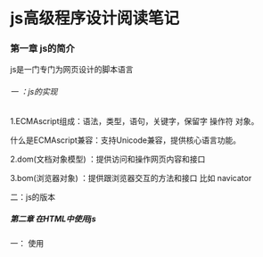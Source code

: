 # js高级程序设计阅读笔记

### 第一章 js的简介

js是一门专门为网页设计的脚本语言

###### 一 ：js的实现

1.ECMAscript组成：语法，类型，语句，关键字，保留字  操作符  对象。

什么是ECMAscript兼容：支持Unicode兼容，提供核心语言功能。

2.dom(文档对象模型) ：提供访问和操作网页内容和接口

3.bom(浏览器对象) ：提供跟浏览器交互的方法和接口 比如 navicator

二：js的版本

##### 第二章 在HTML中使用js

一： 使用<script>元素 该元素有6个属性

 1.async：可选。不是必须的表示应该立即下载脚本  只针src指向的外部js文件有效 ，对自己的包含无效。

2.charset：可选。

3.src  指向外部脚本js文件

4.defer  相当于window.onload属性 等文档全部加载完成的时候 再加载该js脚本  仅限外部使用

5 type      可选。可以看成是language的替代属性；表示编写代码使用的脚本语言的内容类型（也称为MIME类型）。虽然text/javascript和text/ecmascript都已经不被推荐使用

6 language   已废弃。原来用于表示编写代码使用的脚本语言。大多数浏览器会忽略这个属性，因此也没有必要在用了

######  注意：

带有src属性的<script>元素不应该在其<script>和\</script>中包含额外的js代码。

如果包含了嵌入的js代码，则只会下载并执行src指向的外部脚本文件，嵌入的代码会被忽略

为什么页面引入js的script标签要放在 body的最后面，是因为如果放置在head中，要先加载

js文件，然后再加载body中的html代码显示，就会导致页面出现一段时间的空白.

##### 第三章 基本数据类型

##### 一 ：Undefined

undefined :声明变量但是没有使用的时候就是undefined

例如 var message ; //undefined

###### 二：Null 

声明了一个变量 初始化的时候推荐给null

var message=null; 

type of message  //object

###### 三： Number类型

##### 1：基本数值字面量

可以保存 八进制  十进制  十六进制数

var num=0xA //16进制输出 10   

var  num=079   //输出79

八进制字面量在严格模式下是无效的，会导致js引擎抛出错误

##### 2：浮点数据类型

在js中永远不要测试浮点数,因为不准确

例如 0.1+0.2 >0.3   0.2+0.4>0.6  0.4+0.8>1.2   0.3+0.6<0.9

0.1+0.1=0.2

##### 3：数值范围

例如:Number.MAX_VALUE+Number.MAX_VALUE  //Ininity 正无穷  返回的结果就无法进行下一步运算

##### 4：NaN

什么是NaN它是一个Number类型的值，可以通过type of 来检测基本数据类型。

##### NaN有2个特点：

1.就是任何涉及NaN的+ - *  /操作的结果都是NaN

2.就是任何的NaN都是不相等的，包括NaN本身.

console.log(NaN==NaN)  //false

为了针对以上情况，ECMAScript定义了 isNaN函数，该函数接收了一个参数，该参数可以是任何类型，而函数会帮我们确定这个参数是不是数字.

isNaN(NaN)  //返回true 

isNaN('abc')  //也是返回true 为什么？因为字符串abc强转Number为NaN，所以这里返回true

isNaN('123')  //false   ‘123’  转化为数字123 

##### 特别注意：

总结：在js中，当一个对象要转化为数字的时候，首先会调用valueOf方法 ，这个时候返回了一个结果，如果这个值是原始值则返回，否则继续调用自己的toString方法。如果此时返回的还不是原始值则抛出错误.

###### 5 数值转换：

在js中有3个函数可以将其它类型的值转化为整型

方法1： parseInt()  //解析成整型,

方法2:通过包装类 Number('123')

方法3：parseFloat()  //转化成浮点数据类型

###### Number类型的转换规则如下：

如果是boolean  只有true跟false,分别转化为1跟0

如果是数字。只是简单的传入或者返回

如果是null   返回的是 0

如果是undefined 直接转化为NaN

如果是字符串要将字符串转化为数值类型规则如下：

第一种情况：如果字符串中 只包含数字，那么首先调用valueOf方法  直接转化为十进制数据

第二种情况：如果字符串中包含有浮点数据类型，那么则将其直接转化为浮点数据类型

第三种情况：如果包含有十六进制的数据时候，那么直接转化为相同大小的十进制数据

第四种情况：如果字符串是空的“ ” ，这个时候直接转化为0.

第五种情况：如果字符串中包含除上述格式之外的字符，则将其转换为NaN。

第六种情况：如果是对象，则调用对象的valueOf方法，然后依照前面的规则转换返回的值。如果转换的结果是NaN,则调用对象的toString方法，然后再次依照前面的规则转换返回的字符串值。

Number函数在转换字符串时比较复杂而且不够合理，因此在处理整数的时候更常用的是

parseInt函数

parseInt("")  //返回NaN

Number(" ")// 返回 0

##### 四：String类型

在js中字符串用双引号（”）或单引号(')都可以 不会有什么不同。

##### 字符串字面量

String数据类型包含一些特殊的字符字面量，也叫转义序列，用于表示非打印字符，或者具有其他用途的字符。这些字符字面量如下表所示：

![image](https://github.com/gdchent/web-practice/blob/master/assets/字符串字面量.png)

字符串的特点

在ECMAScript中的字符串是不可变的，也就是说，字符串一旦被创建，它们的值就不能改变。要改变某个变量保存的字符串，首先要销毁原来的字符串。

#####  js的逻辑操作符

举其中一个例子：

```javascript
<script type="text/javascript">
        //逻辑与 有一个不是boolean值的情况下 遵循以下原则
        var result = true && false;
        console.log('result', result); //输出 false 
        //逻辑与：只有2个同时为true的时候才为true
        const obj = {}
        var test2 = obj && false;
        console.log(test2)  //false
        var test3 = obj && true;
        console.log(test3); // true  如果第一个为对象 则返回第二个操作数

        //如果第一个数是字符串 返回第二个数
        var test4 = "string" && false
        console.log('test4', test4) // false

        //如果第二个数据是对象
        var test5 = true && {}
        console.log('test5', test5) // 输出  {}

        //如果第二个数据是字符串
        var test6 = true && 'abc';
        console.log('test6', test6) //输出 abc 
        //逻辑与  就是a和b2个同时满足的情况下 才为true 如果第一个为true 才对第二个值进行操作

        //如果第二个数是字符串 则返回第二个数
        var test7='字符串test7' ;
        console.log(false && test7) ;
        console.log(true && test7) ;

        //如果2个数同时为对象则返回第二个数
        //如果第一个操作数是null ,则返回null 
        // 如果第一个操作数是NaN，则返回NaN
        //如果第一个操作数是undefined,则返回underfined 

        //详情参见js高级程序设计 3.5.3 布尔操作符
        console.log(65/11)
        
```

... 总结：js高级程序设计第三章讲的基本数据类型，个人感觉要全部记清楚是一个非常头疼的问题，这个要靠平常实战项目开发的日积月累。

&& （逻辑与）：2个全部为true的时候才返回true. 如果有一个不为布尔值  可以看上面的示例代码，或者自己

在控制台输出测试。

个人在开发中一般会比较常用的是 逻辑非 强行转化为布尔值，因为安全不会报错,按照js高级程序设计上所说的也是，任何类型的数据都可以通过逻辑非转话为true或者false.不多说了，直接第四章走起。

##### 第四章 变量作用域和内存问题

###### 4.1基本数据类型和引用数据类型

6种基本数据类型：Undefined，Null,Boolean,Number,String,Symbol.基本数据类型也叫原始数据类型。

引用数据类型：对象,数组，Date等。type of用于检测是不是对象.

###### 注意: js跟Java这里有所不同，在Java中。字符串是引用数据类型。Java定义了一个String类。

###### 4.1.1动态属性

定义基本数据类型跟定义引用数据类型的方式是基本上相同的。但是在为变量进行赋值的时候，基本数据类型跟

引用数据类型的时候，两者是不同的。

###### 应用类型示例代码如下：

```javascript
var person=new Object() ;//创建一个对象
//为对象添加属性
person.name="张三" ;
console.log(person.name);//输出张三
```

以上代码创建了一个对象，然后将其保存在变量person中。然后我们为其添加了一个person的属性。

并将其字符串给了name这个属性。如果对象不被销毁，那么该属性name将一直存在。

###### 基本数据类型示例代码如下：

```javascript
//声明一个数
var name='张三';
name.age=36 ;
console.log(name.age);//输出undefined
```

###### 4.1.2 复制变量值

```javascript
var num1=5 ;
var num2=num1;
```

基本数据类型是复制值。如果是引用类型的话这里就是2个类型变量指向同一个地址，

这个跟Java没什么区别。

总之就是 对象存在于堆内存中，基本数据类型.

###### 4.1.3传递参数

基本数据类型传参情况:

```javascript
function addTen(num){ //函数参数num
    num+=10 ;
    return num;
}
var count=20 ; //定义一个变量
var result=addTen(count) ;
console.log(count) ;//输出 20 说明 基本数据类型传递参数不是按照引用传递
```

引用数据类型传参情况:

示例代码如下：

```javascript
function setName(obj){
    obj.name="zhangsan" ；
}
var person=new Person() ;
setName(person); //传入的是引用
console.log(person.name); // zhangsan
```

注意：这里的obj是引用地址值的拷贝

4.1.4检测类型

type of用来检测基本数据类型。type of检测函数会返回 ‘function’

type of检测对象没意义，用处不大，instanceof用来检测对象。

###### 4.2执行环境以及作用域

执行环境：定义变量或者函数有权访问其它数据，决定了各自的行为。  

每个执行环境都有一个与之关联的**变量对象**。在web浏览器中，**全局执行环境被认为是一个window对象**，**因此所有全局变量和函数都是作为window对象的属性和方法创建的**。当某个执行环境中的所有代码执行完毕后，该环境被销毁，保存在其中的所有变量和函数定义也随之销毁。

每个函数都有自己的**执行环境**。当执行流进入一个函数的时候，函数的环境就会被推入一个环境栈中。而在函数执行完之后，栈将其环境弹出，把控制权返回给之前的执行环境。

当代码在一个环境中执行时，会创建变量对象的一个**作用域链**。作用域链的作用是保证对执行环境有权访问的所有变量和函数的有序访问。作用域链的前端，始终指向当前执行代码所在的环境的变量对象。如果这个环境是函数，则将其**活动对象**作为变量对象。作用域链：简单的说就是先访问自己所在的执行环境，然后依次类推，如果还找不到就执行到全局作用域中去查找变量对象。

总之：外部执行环境无法访问到内部执行环境变量对象，而内部执行环境对象可以访问外部执行环境变量对象，

全局执行环境变量对象始终都是作用域的最后一个对象。

作用域链的最前端其实就是当前执行环境的作用域，最后端就是最外面的全局执行环境。

###### 垃圾收集

js跟Java一样具有自动回收垃圾机制，也就是说当前执行环境会负责管理代码执行过程中使用的内存。

1.标记清除法

2.引用计数法

##### 第五章 引用类型

###### 5.1.1Object类型

创建对象的2种方式

var obj=new Object() ; 

var obj={} ; //字面量  推荐方式

示例代码:

```javascript
function displayInfo(args){
    var output="" ;
    if(typeof args.name=="string"){
        output+="Name:"+args.name+"\n";
    }
    if(typeof args.age=="number"){
        output+="Age:"+args.age+"\n";
    }
    console.log(output)
}
//调用函数
displayInfo({ 
  name:'Nicholas'，
  age:29
})
displayInfo({
    name:'Greg'
})
//以上代码说明了 字面量对象的优势，当我们在写一个函数的时候，如果一个函数的参数过多，因为函数参数的顺序
//必须保持一致，这个时候我们非常优雅的写法可以用字面量对象 {} 来作为可选参数
```

一般来说访问对象的属性时都是使用点表示法，很多面向对象语言也是这样的。在js中还可以使用方括号表示来访问对象的属性。在使用方括号语法时，要访问的属性以字符串的形式放在放括号种。

示例代码如下：

```javascript
var person=new Person() ;
person.name="张三" ；// 类似于面向对象的点表示法
person['age']=13 ; //括号表示法
从功能上来说 这两种访问方式没有任何的区别，但方括号语法的优点是可以通过变量来访问属性。
例如：
var propertyName="zhangsan" ;
console.log(person[propertyName])  //输出结果
通常情况下 ，除非使用变量来表示访问属性，否则建议使用点表示法，看起来优雅。
```

###### 5.1.2Array类型

在js中我们经常操作对象跟数组。在js中的数组跟其它编程语言的数组有着很大的区别

示例代码：

**java**中的数组

```java
//我们来看看Java中的数组
int [] intArray=new int[]{22,33,66};
int [] intArray2={
    11,
    22,
    33
}
String [] strArray=new String[]{
    "数据1",
    "数据2",
    "数据3"
}
String [] strArray2={
     "数据1",
    "数据2",
    "数据3"
}
//在java中数组中的数据必须是同一个类型的
```

**javascript**中的数组

```javascript
function method(){
    console.log('我是method函数')
}
var jsArray=['数据1','数据2',333,999,NaN,method]
//js的数组可以是任意类型
//调用函数
jsArray[jsArray.length-1]() ;//调用method函数
```

###### 创建数组的基本方式有2种

第一种是使用Array构造函数，例如下面的代码所示。

```javascript
var colors=new Array(); //创建一个数组  
var colors=new Array(20) ; //创建一个数组长度为20的数组
var colors=new Array(
  "red",
    "green",
    "blue"
);
//new 操作符可以生路
var colors=Arrays('colors1','colors2') ;

```

**注意** ：如果只传递一个数字，那么表示的是这个数组的长度 。

第二种方式：var arr=["color","color2"] ;//跟对象一样使用 字面量方式。

## 字面量方式创建对象或数组都不会调用Object/Array的构造函数，js高级程序设计第五章

###### js的数组的一些特殊的特点：

var colors=['red','blue','green'] ;

colors.length=4;

console.log(colors[3]); //输出undefined

总结：可以通过设置length长度值来增加或者删除数组里面的值。

##### 5.2.1检测数组

1.instanceof 检测数组

instanceof操作符的问题：如果一个网页种包含有多个框架，那么就存在2个不同的全局执行环境，从而存在2个不同的构造函数。

2.Array.isArray(value) 也可以检测数组

3.constructor属性：arr.constructor

###### 5.2.2转换方法

所有对象都具有toLocaleString(),toString(),valueOf()方法。

示例代码：

```javascript
   		var colors = ['red', 'blue', 'green'];
        console.log(colors.toString()); //red,blue,green
        console.log("colors", colors.valueOf()); //[red,bule,green]
        var res=colors.toString();
		var resJoin1=colors.join('||')
        var resJoin2=colors.join('||') 
        console.log(resJoin1) //red,blue,green
        console.log(resJoin2) //red||blue||green
		//如果数组里面还有对象 会 var colors = ['red', 'blue', 'green',{name:'a'}];
        //数据1 : red,blue,green,[object Object]
        //数据2： red||blue||green||[object Object]
```

Array的join方法只接收一个参数，用于分隔符的字符串。

js数组的一些操作。

push()  //插入 

pop() //弹出 并且返回弹出的第一个元素 这个是删除 

unshift() //在数组的前面添加

shift()  //在数组的第一个元素 不删除

splice()  //可以增加 删除 替换

slice() //这个是删除 返回一个新的数组 不改变原始数组

sort() //排序

reverse() // 数组倒过来

js数组示例代码如下：

```html
<!DOCTYPE html>
<html lang="en">

<head>
    <meta charset="UTF-8">
    <meta name="viewport" content="width=device-width, initial-scale=1.0">
    <meta http-equiv="X-UA-Compatible" content="ie=edge">
    <title>javascript高级程序设计数组骚操作</title>
</head>

<body>

    <div class="container">

    </div>
    <script type="text/javascript">

        //定义一个数组
        var arrData = ['数据1', 22, 33, "数据2"]
        const delData = arrData.slice(0, 1)
        console.log(delData);  //获取删除的数组
        console.log(arrData)  //输出原始数组  说明不改变原始数组
        arrData.splice(2, 0, "new1", "new2", 'new3')
        console.log(arrData)
        var colors = ['red', 'blue', 'green']
        colors.unshift('yellow', 'dark') //从头部插入一个参数列表
        console.log('colors', colors)
        colors.shift()
        console.log(colors)

        //sort使用 
        var values = [0, 99, 996, 5, 10, 15]
        values.sort();  //数组排序
        console.log(values)
        //数组翻转
        values.reverse();
        console.log(values)
        var res = values.join('|')
        console.log('res', res)
        console.log('=====================javascript的set使用,es6使用,可以作数组去重====================================')
        var set = new Set([10, 66])
        console.log('set', set)

        console.log('============js数组的of循环一般很少使用==================')
        var array2 = [33, 99, 66, 10.22]
        //of遍历数组
        for (let v of array2) {
            console.log('v', v)
        }
        console.log('map的使用==============map键值对=======================对应Java的map差不多');
        var map = new Map();
        console.log(map.size)
        map.set('key1', 'value1')
        map.set('key2', 'value2')
        console.log(map.size)
        map.clear()
        console.log(map.size)


        console.log('=======================js数组的every函数的用法===============================')
        //every() 对数组的每一项都返回true则返回true 否则返回false
        var everyList = [10, 15, 19, 99, 36, 4]
        var resEvery = everyList.every(function (value, index) {
            console.log('item遍历项', value)
            return value < 19
        })
        console.log(everyList)
        console.log(resEvery)   // 输出遍历了3次  当 遍历到item=19的时候返回false

        console.log('=======================js数组的every函数的用法===============================')
        //如果这个数组里面有一个东西返回为true则 立即终止 不再遍历 
        var someList = [10, 15, 19, 99, 36, 4]
        someList.some(function (value, index) {
            console.log("item",value); //输出 10  15  19  99  因为99>19
            return value > 19
        })
        console.log('===============javascript的reduce用法===========')

        var reduceArray=[
             1,
             2,
             3,
             4,
             5
        ];
        var reduceRes=reduceArray.reduce(function(prev,cur,index,array){
            return prev+cur
        })
        console.log(reduceRes)
        //reduce练习题 可以计算1+2+3+..+99
        var forReduceArray=[]
        for(let i=0;i<100;i++){
            forReduceArray.push(i)
        }
        var forReduceRes=forReduceArray.reduce(function(prev,cur,index,array){
             return prev+cur;
        })
        console.log('forReduceRes结果',forReduceRes)
    </script>
</body>

</html>
```

js的Date示例代码如下：

```html
<!DOCTYPE html>
<html lang="en">
<head>
    <meta charset="UTF-8">
    <meta name="viewport" content="width=device-width, initial-scale=1.0">
    <meta http-equiv="X-UA-Compatible" content="ie=edge">
    <title>js高级程序设计Date</title>
</head>
<body>
        <script type="text/javascript">
             var someDate=new Date(Date.parse("March 25,2019"))
             console.log(someDate)
             //日期格式化方法
             var date=new Date();
             console.log(date.toDateString())  //输出星期 月 日 年
             console.log(date.toTimeString())  //输出 时 分 秒 时区
             console.log(date.getTime())   //输出毫秒数 与valueOf返回的相同
             console.log(date.getFullYear()) ;//获取年份 
             console.log(date.getMonth())  //获取月份  月份—1   从0开始
             console.log(date.getHours())   //获取小时
             console.log(date.getMinutes())  //获取分钟
             console.log(date.getSeconds()) ;//获取秒数
             console.log(date.getMilliseconds())  //获取毫秒数

        </script>
</body>
</html>
```

js正则表达式示例代码如下：

```html
<!DOCTYPE html>
<html lang="en">

<head>
    <meta charset="UTF-8">
    <meta name="viewport" content="width=device-width, initial-scale=1.0">
    <meta http-equiv="X-UA-Compatible" content="ie=edge">
    <title>js高级程序设计正则表达式</title>
</head>

<body>
    <script type="text/javascript">
        // 正则表达式
        //var expression=/pattern/flags  ;  
        //.flags  g  表示全局搜索  i表示不区分大小写  m表示多行模式

        var p = /[bc]at/g;//
        var regExp = new RegExp('[bc]at', 'g'); //跟上面是等价的
        console.log(p.global)
        console.log(regExp.global)  //表示是否设置了  g标志
        console.log('reg', regExp.ignoreCase)
        console.log('multiline', p.multiline) //是否设置了m标志
        console.log('lastIndex', p.lastIndex) //整数
        var res = regExp.test('ckkdkdkbatddd');
        console.log(res)
    </script>
</body>

</html>
```

##### 5.5 Function类型

```javascript
//函数声明方式
function sum(num1,num2){
    return num1+num2;
}
//函数表达式 方式
var sum=function(num1,num2){
    return num1+num2;
}
//具名函数表达式
var sum=function sumMethod(num1,num2){
    return num1+num2;
}

//不推荐方式
var sum=new Function('num1','num2','return num1+num2');//不推荐  影响性能

```

##### 5.5.1 没有重载（深入理解）

```javascript
function addSomeNumber(num){
		return num+100;
}
```

函数名仅仅是指向函数的指针，因此函数名与包含对象指针的其它变量，没有什么不同。

js中函数没有重载.

##### 5.5.2 函数声明与函数表达式

```javascript
//第一步 声明函数
function sum(sum1,sum2){
     return  num1+num2;
}
//调用函数
console.log(sum(10,10)) ;//输出结果为20 

//定义一个变量 指向一个函数  用一个变量指针 指向函数变量指针 其实就是复制了一个函数变量指针而已。
var anotherSum=sum;
console.log(anotherSum(10,10)); //输出20
//置空变量 sum
sum=null;   //虽然变量置空了，这里只是置空的是变量指针，而sum的函数还是存在的
console.log(anotherSum(10,10)) ; //依然输出
a
```

同时声明2个同名函数，后面的函数会覆盖前面的函数。

*函数声明示例代码：

```javascript
console.log(sum(10,10)) ;//调用函数  输出20
//函数声明
function sum(num1,num2){
    return num1+num2
}
//以上示例说明了在js中是函数声明可以提升，可以先调用后声明，实际上是在js引擎会自动提升function
//先自动把函数提升到最前面。
```

*函数表达式：

```javascript
console.log(sum(10,10)) ;//先调用函数
//如果这里使用的是函数表达式 在调用之后 这里会抛出异常
var sum=function(){
     return sum1+sum2 ;
}；
//以上代码运行直接报错 因为sum是变量 按照js的词法作用规则会左边进行lhs查询 是在编译阶段执行。 右边是在执行阶段进行的rhs查询
```

###### 总结：以上代码说明js函数声明可以提前，并且函数和变量同名的时候，函数会被js引擎自动提升到最前面.

##### 5.5.3 作为值的函数

在ECMAscript中函数本身就是变量，所以函数也可以当作值来使用。也就是说在js中函数可以当作值来传递参数，传递个另外一个函数。

示例代码：

```javascript
//声明一个函数接收2个参数
function callSomeFunction(someFunction,someArgument){
    return someFunction(someArgument);
}
function add10(num){
     return num+10;
}
//其实这个例子中重点就是这个add10 这个add10是这个函数本身，而不需要加上（）,加上括号是函数的返回值.
var result1=callSomeFunction(add10,10);
function getGreeting(name){
     return "Hello,"+name;
}
var result2=callSomeFunction(getGreeting,'Nicholas')；
console.log(result2) ; //输出 "Hello, Nicholas"
```

##### 排序：js中数组的sort方法直接排序有问题，所以它支持了一个带函数的参数。即使js比较的是整型的数组，也是会把数字转化为字符串来比较。

```javascript
var data = [{name: "Zachary", age: 28}, {name: "Nicholas", age: 29}];
function  createComparisonFunction(propertyName){
    return function(object1,object2){
        var value1=object1[propertyName];
        var value2=object2[propertyName]；
        if(value1<value2){
            return -1; //表示前面一个数小于后面的数
        }else if(value1>value2){
            return 1; //表示前面一个数字大于后面一个数
        }else {
             return 0 ;// 表示2个相等
        }
    }
}
//调用数组的排序方法
data.sort(createComparisonFunction('name')) ;
console.log(data[0].name);

```

##### 5.5.4函数内部属性

递归 ：就是自己调用自己 ，例如求阶乘

##### arguments.callee

递归示例：

```javascript
function factorial(num){
    if(num<=1){
        return 1;
    }
    return num*factorial(num-1) ; //或者使用return num*arguments.callee(num-1);
}
```

**注意：函数的名字仅仅是一个包含指针的变量而已。因此，即使在不同环境中执行，全局环境的函数跟对象中的函数指向的依然是同一个对象。**

##### caller属性

```javascript
function outer(){
     inner();
}
function inner(){
    console.log(inner.caller); //
    innerIn();
}
function innerIn(){
     console.log(innerIn.caller); // 指向了inner函数 
}
outer(); //inner.caller指向了outer()
//说明function.caller指向了调用它的函数
```



bind函数的用法

```javascript
window.color="red" ;
var o={color:'blue'};
function sayColor(){
    console.log(this.color);
}
var objectSayColor=sayColor.bind(o);
objectSayColor(); //blue
```

##### 5.6：js的包装类型：

```javascript
var s1="some text" ;//字符串
var s2=s1.substring(2);
s1=null;
//以上代码其实做了三件事情
//1 创建String类型的一个实例
//2 在实例上调用指定的方法
//3 销毁这个实例
//等同于一下代码
var s1=new String('some text');
var s2=s2.substring(2);
s1=null;
 //区别
```

##### 总结：2个的区别，使用new操作符创建的实例，在离开当前作用域之前会一直保存在内存中，而自动创建的基本包装类型的对象则只存在于一行代码的执行瞬间，然后立即销毁（这里指的是销毁的堆内存），所以不能在运行时候添加属性和方法。

Object的构造函数也会像工厂方法一样。根据传入值的类型返回相应基本包装类型的实例.

```javascript
var obj=new Object('some text');
console.log(obj instanceof String);
//把字符串传给Object类型，就会创建String实例,而传入数值参数会得到Number的实例，传入boolean就会得到boolean的实例。
var value='25';
var number=Number(value) ;//转型函数 将字符转化为整型 
console.log(typeof number) // "number"
var obj=new Number(value) //构造函数
console.log(typeof obj); // "object"
```

num.toFixed(num.toFixed());//

包装类js跟Java这里好像有点区别：

在js中  var  num=22 ; // 相当于会执行  var num=new Number(22) ;

在Java中执行 int num=22 ; //在Java里面好像是不会的，在自己定义一个包装类型的对象时，如下：

//Integer i1 = 40;//Java在编译的时候会执行将代码封装成Integer i1=Integer.valueOf(40)

##### 5.6.3 String类型

字符串链接:

```javascript
var sringValue="hello ";
var result =stringValue.concat('world');
console.log(result); //结果  "hellw world"
console.log(stringValue); // ”hello“
```

##### 5.7.3单体内置对象

Global对象：

URL地址处理编码解码方法：

编码： encodeURI()encodeURIComponent()

解码：decodeURI()和 decodeURIComponent()

